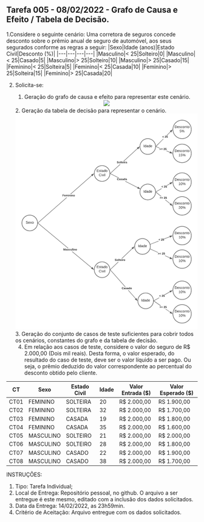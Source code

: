 ## Tarefa 005 - 08/02/2022 - Grafo de Causa e Efeito / Tabela de Decisão.

1.Considere o seguinte cenário: Uma corretora de seguros concede desconto sobre o prêmio anual de seguro de automóvel, aos seus segurados conforme as regras a seguir:
|Sexo|Idade (anos)|Estado Civil|Desconto (%)|
|---|---|---|---|
|Masculino|< 25|Solteiro|0|
|Masculino|< 25|Casado|5|
|Masculino|> 25|Solteiro|10|
|Masculino|> 25|Casado|15|
|Feminino|< 25|Solteira|5|
|Feminino|< 25|Casada|10|
|Feminino|> 25|Solteira|15|
|Feminino|> 25|Casada|20|

2. Solicita-se:
   1. Geração do grafo de causa e efeito para representar este cenário.
   <div align=center>
     <img src="tabela de decisão.png">
   </div>
   2. Geração da tabela de decisão para representar o cenário.
   <div align=center>
     <img src="diagramaCausaEEfeito.png">
   </div>
   3. Geração do conjunto de casos de teste suficientes para cobrir todos os cenários, constantes do grafo e da tabela de decisão.
      
   4. Em relação aos casos de teste, considere o valor do seguro de R$ 2.000,00 (Dois mil reais). Desta forma, o valor esperado, do resultado do caso de teste, deve ser o valor líquido a ser pago. Ou seja, o prêmio deduzido do valor correspondente ao percentual do desconto obtido pelo cliente.

|CT|Sexo|Estado Civil|Idade|Valor Entrada ($)|Valor Esperado ($)|
|---|---|---|---|---|---|
|CT01|FEMININO|SOLTEIRA|20|R$ 2.000,00|RS 1.900,00|
|CT02|FEMININO|SOLTEIRA|32|R$ 2.000,00|R$ 1.700,00|
|CT03|FEMININO|CASADA|19|R$ 2.000,00|R$ 1.800,00|
|CT04|FEMININO|CASADA|35|R$ 2.000,00|R$ 1.600,00|
|CT05|MASCULINO|SOLTEIRO|21|R$ 2.000,00|R$ 2.000,00|
|CT06|MASCULINO|SOLTEIRO|28|R$ 2.000,00|R$ 1.800,00|
|CT07|MASCULINO|CASADO|22|R$ 2.000,00|R$ 1.900,00|
|CT08|MASCULINO|CASADO|38|R$ 2.000,00|R$ 1.700,00|

INSTRUÇÕES:
1. Tipo: Tarefa Individual;
2. Local de Entrega: Repositório pessoal, no github. O arquivo a ser entregue é este mesmo, editado com a inclusão dos dados solicitados.
3. Data da Entrega: 14/02/2022, as 23h59min.
4. Critério de Aceitação: Arquivo entregue com os dados solicitados.
